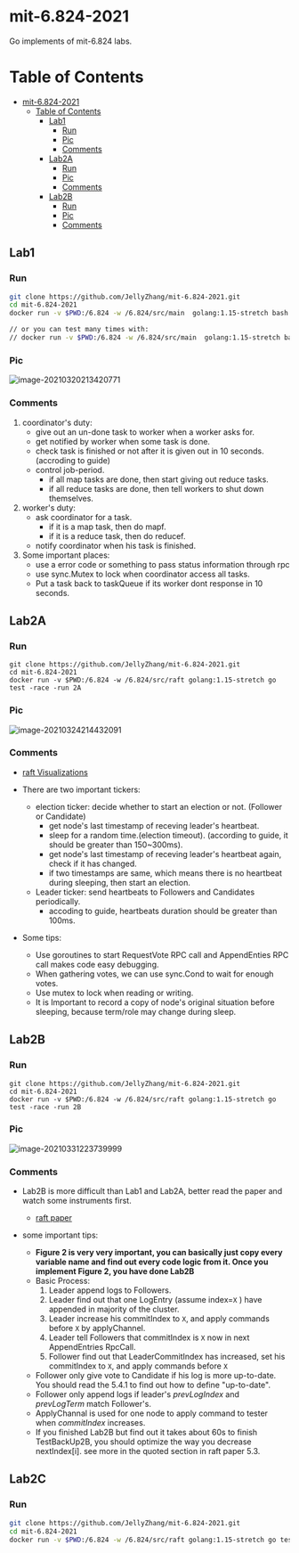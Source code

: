 # mit-6.824-2021

Go implements of mit-6.824 labs.

# Table of Contents

- [mit-6.824-2021](#mit-6824-2021)
  - [Table of Contents](#table-of-contents)
    - [Lab1](#lab1)
      - [Run](#run)
      - [Pic](#pic)
      - [Comments](#comments)
    - [Lab2A](#lab2a)
      - [Run](#run-1)
      - [Pic](#pic-1)
      - [Comments](#comments-1)
    - [Lab2B](#lab2b)
      - [Run](#run-2)
      - [Pic](#pic-2)
      - [Comments](#comments-2)

## Lab1

### Run

```bash
git clone https://github.com/JellyZhang/mit-6.824-2021.git
cd mit-6.824-2021
docker run -v $PWD:/6.824 -w /6.824/src/main  golang:1.15-stretch bash ./test-mr.sh

// or you can test many times with:
// docker run -v $PWD:/6.824 -w /6.824/src/main  golang:1.15-stretch bash ./test-mr-many.sh 3
```

### Pic

![image-20210320213420771](https://tva1.sinaimg.cn/large/008eGmZEly1goqp49lpjuj30w80guq7s.jpg)

### Comments

1. coordinator's duty:
   - give out an un-done task to worker when a worker asks for.
   - get notified by worker when some task is done.
   - check task is finished or not after it is given out in 10 seconds.(accroding to guide)
   - control job-period.
     - if all map tasks are done, then start giving out reduce tasks.
     - if all reduce tasks are done, then tell workers to shut down themselves.
2. worker's duty:
   - ask coordinator for a task.
     - if it is a map task, then do mapf.
     - if it is a reduce task, then do reducef.
   - notify coordinator when his task is finished.
3. Some important places:
   - use a error code or something to pass status information through rpc
   - use sync.Mutex to lock when coordinator access all tasks.
   - Put a task back to taskQueue if its worker dont response in 10 seconds.

## Lab2A

### Run

```shell
git clone https://github.com/JellyZhang/mit-6.824-2021.git
cd mit-6.824-2021
docker run -v $PWD:/6.824 -w /6.824/src/raft golang:1.15-stretch go test -race -run 2A
```

### Pic

![image-20210324214432091](https://tva1.sinaimg.cn/large/008eGmZEly1govbw2sog4j32780fkh1t.jpg)

### Comments

- [raft Visualizations](http://thesecretlivesofdata.com/raft/)

- There are two important tickers:

  - election ticker: decide whether to start an election or not. (Follower or Candidate)
    - get node's last timestamp of receving leader's heartbeat.
    - sleep for a random time.(election timeout). (according to guide, it should be greater than 150~300ms).
    - get node's last timestamp of receving leader's heartbeat again, check if it has changed.
    - if two timestamps are same, which means there is no heartbeat during sleeping, then start an election.
  - Leader ticker: send heartbeats to Followers and Candidates periodically.
    - accoding to guide, heartbeats duration should be greater than 100ms.

- Some tips:
  - Use goroutines to start RequestVote RPC call and AppendEnties RPC call makes code easy debugging.
  - When gathering votes, we can use sync.Cond to wait for enough votes.
  - Use mutex to lock when reading or writing.
  - It is Important to record a copy of node's original situation before sleeping, because term/role may change during sleep.

## Lab2B

### Run

```shell
git clone https://github.com/JellyZhang/mit-6.824-2021.git
cd mit-6.824-2021
docker run -v $PWD:/6.824 -w /6.824/src/raft golang:1.15-stretch go test -race -run 2B
```

### Pic

![image-20210331223739999](https://tva1.sinaimg.cn/large/008eGmZEly1gp3grjmhxsj30rr0fidj7.jpg)

### Comments

- Lab2B is more difficult than Lab1 and Lab2A, better read the paper and watch some instruments first.

  - [raft paper](http://nil.csail.mit.edu/6.824/2020/papers/raft-extended.pdf)

- some important tips:
  - **Figure 2 is very very important, you can basically just copy every variable name and find out every code logic from it. Once you implement Figure 2, you have done Lab2B**
  - Basic Process:
    1. Leader append logs to Followers.
    2. Leader find out that one LogEntry (assume index=`X` ) have appended in majority of the cluster.
    3. Leader increase his commitIndex to `X`, and apply commands before `X` by applyChannel.
    4. Leader tell Followers that commitIndex is `X` now in next AppendEntries RpcCall.
    5. Follower find out that LeaderCommitIndex has increased, set his commitIndex to `X`, and apply commands before `X`
  - Follower only give vote to Candidate if his log is more up-to-date. You should read the 5.4.1 to find out how to define "up-to-date".
  - Follower only append logs if leader's _prevLogIndex_ and _prevLogTerm_ match Follower's.
  - ApplyChannal is used for one node to apply command to tester when _commitIndex_ increases.
  - If you finished Lab2B but find out it takes about 60s to finish TestBackUp2B, you should optimize the way you decrease nextIndex[i]. see more in the quoted section in raft paper 5.3.



## Lab2C

### Run

```bash
git clone https://github.com/JellyZhang/mit-6.824-2021.git
cd mit-6.824-2021
docker run -v $PWD:/6.824 -w /6.824/src/raft golang:1.15-stretch go test -race -run 2C
```


